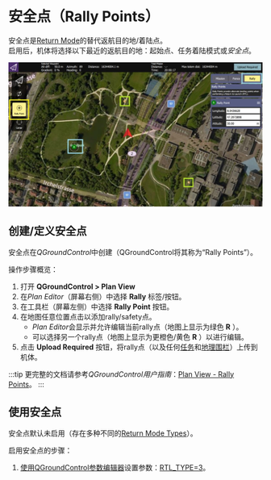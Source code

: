 # 安全点（Rally Points）

安全点是[Return Mode](../flight_modes/return.md)的替代返航目的地/着陆点。  
启用后，机体将选择以下最近的返航目的地：起始点、任务着陆模式或*安全点*。

![安全点](../../assets/qgc/plan/rally_point/rally_points.jpg)

## 创建/定义安全点

安全点在*QGroundControl*中创建（QGroundControl将其称为“Rally Points”）。

操作步骤概览：
1. 打开 **QGroundControl > Plan View**
1. 在*Plan Editor*（屏幕右侧）中选择 **Rally** 标签/按钮。
1. 在工具栏（屏幕左侧）中选择 **Rally Point** 按钮。
1. 在地图任意位置点击以添加rally/safety点。
   - *Plan Editor*会显示并允许编辑当前rally点（地图上显示为绿色 **R** ）。
   - 可以选择另一个rally点（地图上显示为更橙色/黄色 **R** ）以进行编辑。
1. 点击 **Upload Required** 按钮，将rally点（以及任何[任务](../flying/missions.md)和[地理围栏](../flying/geofence.md)）上传到机体。

:::tip
更完整的文档请参考*QGroundControl用户指南*：[Plan View - Rally Points](https://docs.qgroundcontrol.com/master/en/qgc-user-guide/plan_view/plan_rally_points.html)。
:::

## 使用安全点

安全点默认未启用（存在多种不同的[Return Mode Types](../flight_modes/return.md#return_types)）。

启用安全点的步骤：
1. [使用QGroundControl参数编辑器](../advanced_config/parameters.md)设置参数：[RTL_TYPE=3](../advanced_config/parameter_reference.md#RTL_TYPE)。